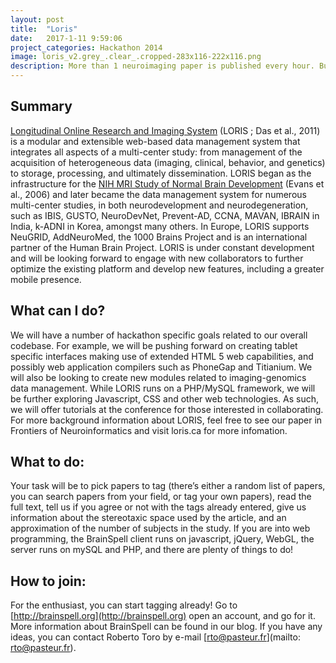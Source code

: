 ```yaml
---
layout: post
title:  "Loris"
date:   2017-1-11 9:59:06
project_categories: Hackathon 2014
image: loris_v2.grey_.clear_.cropped-283x116-222x116.png
description: More than 1 neuroimaging paper is published every hour. But we can keep up with the literature if we do it all together!
---
```

## Summary
[Longitudinal Online Research and Imaging System](http://journal.frontiersin.org/Journal/10.3389/fninf.2011.00037/abstract) (LORIS ; Das et al., 2011) is a modular and extensible web-based data management system that integrates all aspects of a multi-center study: from management of  the acquisition of heterogeneous data (imaging, clinical, behavior, and genetics) to storage, processing, and ultimately dissemination. LORIS began as the infrastructure for the [NIH MRI Study of Normal Brain Development](http://www.ncbi.nlm.nih.gov/pubmed/16376577) (Evans et al., 2006)  and later became the data management system for numerous multi-center studies, in both neurodevelopment and neurodegeneration, such as IBIS, GUSTO, NeuroDevNet, Prevent-AD, CCNA, MAVAN, IBRAIN in India, k-ADNI in Korea, amongst many others. In Europe, LORIS supports NeuGRID, AddNeuroMed, the 1000 Brains Project and is an international partner of the Human Brain Project.
LORIS is under constant development and will be looking forward to engage with new collaborators to further optimize the existing platform and develop new features, including a greater mobile presence.

## What can I do?
We will have a number of hackathon specific goals related to our overall codebase. For example, we will be pushing forward on creating tablet specific interfaces making use of extended HTML 5 web capabilities, and possibly web application compilers such as PhoneGap and Titianium. We will also be looking to create new modules related to imaging-genomics data management. While LORIS runs on a PHP/MySQL framework, we will be further exploring Javascript, CSS and other web technologies. As such, we will offer tutorials at the conference for those interested in collaborating. For more background information about LORIS, feel free to see our paper in Frontiers of Neuroinformatics and visit loris.ca for more infomation.

## What to do:
Your task will be to pick papers to tag (there’s either a random list of papers, you can search papers from your field, or tag your own papers), read the full text, tell us if you agree or not with the tags already entered, give us information about the stereotaxic space used by the article, and an approximation of the number of subjects in the study. If you are into web programming, the BrainSpell client runs on javascript, jQuery, WebGL, the server runs on mySQL and PHP, and there are plenty of things to do!

## How to join:
For the enthusiast, you can start tagging already! Go to [http://brainspell.org](http://brainspell.org) open an account, and go for it. More information about BrainSpell can be found in our blog. If you have any ideas, you can contact Roberto Toro by e-mail [rto@pasteur.fr](mailto: rto@pasteur.fr).
